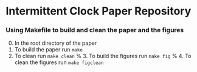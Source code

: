 # Intermittent Clock Paper Repository

### Using Makefile to build and clean the paper and the figures
0. In the root directory of the paper
1. To build the paper run `make`
2. To clean run `make clean`
% 3. To build the figures run `make fig`
% 4. To clean the figures run `make figclean`
